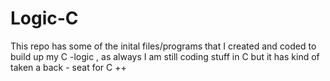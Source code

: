 # Logic-C
This repo has some of the inital files/programs that I created and coded to build up my C -logic , as always I am still coding stuff in C but it has kind of taken a back - seat for C ++
